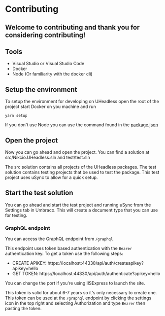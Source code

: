 # Contributing

## Welcome to contributing and thank you for considering contributing!

## Tools

* Visual Studio or Visual Studio Code
* Docker
* Node (Or familiarity with the docker cli)

## Setup the environment

To setup the environment for developing on UHeadless open the root of the project start Docker on you machine and run
```
yarn setup
```

If you don't use Node you can use the command found in the [package.json](package.json)

## Open the project

Now you can go ahead and open the project. You can find a solution at src/Nikcio.UHeadless.sln and test/test.sln

The src solution contains all projects of the UHeadless packages. The test solution contains testing projects that be used to test the package. This test project uses uSync to allow for a quick setup.

## Start the test solution

You can go ahead and start the test project and running uSync from the Settings tab in Umbraco. This will create a document type that you can use for testing.

### GraphQL endpoint

You can access the GraphQL endpoint from `/graphql`

This endpoint uses token based authentication with the `Bearer` authentication key. To get a token use the following steps:

* CREATE APIKEY: https://localhost:44330/api/auth/createapikey?apikey=hello
* GET TOKEN: https://localhost:44330/api/auth/authenticate?apikey=hello

You can change the port if you're using IISExpress to launch the site.

This token is valid for about 6-7 years so it's only necessary to create one. This token can be used at the `/graphql` endpoint by clicking the settings icon in the top right and selecting Authorization and type `Bearer` then pasting the token. 